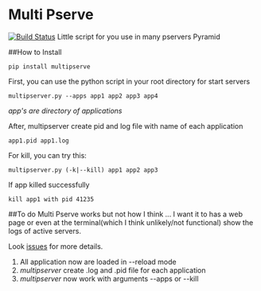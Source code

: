Multi Pserve
=
[![Build Status](https://travis-ci.org/marioidival/multipserve.svg?branch=master)](https://travis-ci.org/marioidival/multipserve)
Little script for you use in many pservers Pyramid


##How to
Install

    pip install multipserve

First, you can use the python script in your root directory for start servers

    multipserver.py --apps app1 app2 app3 app4

_app's are directory of applications_


After, multipserver create pid and log file with name of each application

    app1.pid app1.log


For kill, you can try this:

    multipserver.py (-k|--kill) app1 app2 app3


If app killed successfully

    kill app1 with pid 41235


##To do
Multi Pserve works but not how I think ... I want it to has a web page or even at the terminal(which I think unlikely/not functional) show the logs of active servers.

Look [issues](https://github.com/marioidival/multi_pserve/issues) for more details.

1. All application now are loaded in --reload mode
2. _multipserver_ create .log and .pid file for each application
3. _multipserver_ now work with arguments
   --apps or --kill 
